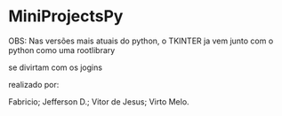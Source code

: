 # MiniProjectsPy

OBS: Nas versões mais atuais do python, o TKINTER ja vem junto com o python como uma rootlibrary 

se divirtam com os jogins

realizado por:

Fabricio; 
Jefferson D.;
Vitor de Jesus; 
Virto Melo.
